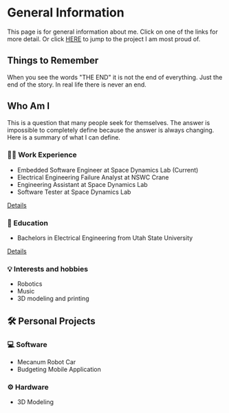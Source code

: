 # General Information

This page is for general information about me. Click on one of the links for
 more detail. Or click [HERE](./robotCar) to jump to the project I am most proud of.

## Things to Remember

When you see the words "THE END" it is not the end of everything. Just the end of the story. In real life there is never an end.

## Who Am I

This is a question that many people seek for themselves. The answer is impossible to completely define because the answer is always changing. Here is a summary of what I can define.

### :man_technologist: Work Experience

- Embedded Software Engineer at Space Dynamics Lab (Current)
- Electrical Engineering Failure Analyst at NSWC Crane
- Engineering Assistant at Space Dynamics Lab
- Software Tester at Space Dynamics Lab

[Details](./work)

### :notebook: Education

- Bachelors in Electrical Engineering from Utah State University

[Details](./education)

### :bulb: Interests and hobbies

- Robotics
- Music
- 3D modeling and printing

## :hammer_and_wrench: Personal Projects

### :computer: Software

- Mecanum Robot Car
- Budgeting Mobile Application

### :gear: Hardware

- 3D Modeling
